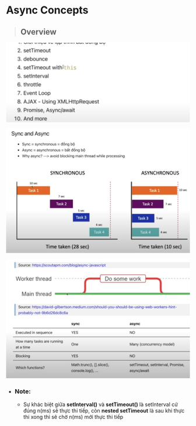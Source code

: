 # Async Concepts

> ## Overview

![overview](./overview.png)

![sync_and_async](./sync_and_async.png)

![note](./note.png)

- ### **Note:**
  - Sự khác biệt giữa **setInterval()** và **setTimeout()** là setInterval cứ đúng n(ms) sẽ thực thi tiếp, còn **nested setTimeout** là sau khi thực thi xong thì sẽ chờ n(ms) mới thực thi tiếp
